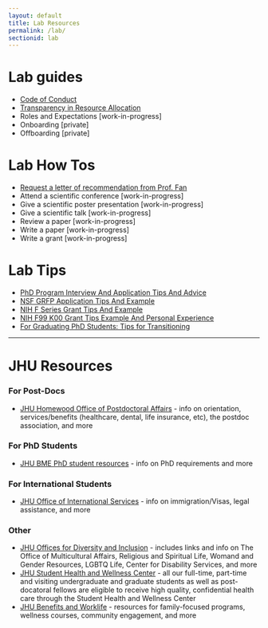 ```yaml
---
layout: default
title: Lab Resources
permalink: /lab/
sectionid: lab
---
```


# Lab guides

- [Code of Conduct](/assets/docs/lab_code_of_conduct)
- [Transparency in Resource Allocation](/assets/docs/transparency)
- Roles and Expectations [work-in-progress]
- Onboarding [private]
- Offboarding [private]

# Lab How Tos
- [Request a letter of recommendation from Prof. Fan](/assets/docs/rec_letter_form.docx)
- Attend a scientific conference [work-in-progress]
- Give a scientific poster presentation [work-in-progress]
- Give a scientific talk [work-in-progress]
- Review a paper [work-in-progress]
- Write a paper [work-in-progress]
- Write a grant [work-in-progress]

# Lab Tips
- [PhD Program Interview And Application Tips And Advice](https://jef.works/blog/2018/02/26/phd-program-interview-and-application-tips-and-advice/)
- [NSF GRFP Application Tips And Example](https://jef.works/blog/2017/10/15/NSF-GRFP-application-tips-and-example/)
- [NIH F Series Grant Tips And Example](https://jef.works/blog/2017/10/19/NIH-F-series-grant-tips-and-example/)
- [NIH F99 K00 Grant Tips Example And Personal Experience](https://jef.works/blog/2018/10/31/NIH-F99-K00-grant-tips-example-and-personal-experience/)
- [For Graduating PhD Students: Tips for Transitioning](https://jef.works/blog/2020/01/23/phd-transition-tips/)

---

# JHU Resources
### For Post-Docs
- [JHU Homewood Office of Postdoctoral Affairs](http://postdoc.jhu.edu) - info on orientation, services/benefits (healthcare, dental, life insurance, etc), the postdoc association, and more

### For PhD Students
- [JHU BME PhD student resources](https://www.bme.jhu.edu/graduate/phd/resources/) - info on PhD requirements and more

### For International Students
- [JHU Office of International Services](https://ois.jhu.edu/) - info on immigration/Visas, legal assistance, and more

### Other
- [JHU Offices for Diversity and Inclusion](https://studentaffairs.jhu.edu/student-life/diversity-inclusion/) - includes links and info on The Office of Multicultural Affairs, Religious and Spiritual Life, Womand and Gender Resources, LGBTQ Life, Center for Disability Services, and more
- [JHU Student Health and Wellness Center](https://studentaffairs.jhu.edu/student-health/) - all our full-time, part-time and visiting undergraduate and graduate students as well as post-docatoral fellows are eligible to receive high quality, confidential health care through the Student Health and Wellness Center
- [JHU Benefits and Worklife](https://hr.jhu.edu/benefits-worklife/) - resources for family-focused programs, wellness courses, community engagement, and more

